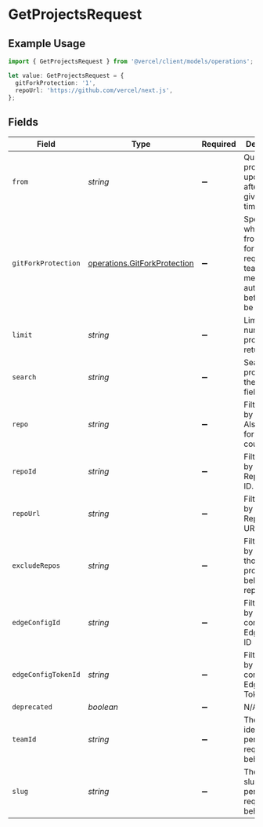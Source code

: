 # GetProjectsRequest

## Example Usage

```typescript
import { GetProjectsRequest } from '@vercel/client/models/operations';

let value: GetProjectsRequest = {
  gitForkProtection: '1',
  repoUrl: 'https://github.com/vercel/next.js',
};
```

## Fields

| Field               | Type                                                                         | Required           | Description                                                                                                 | Example                           |
| ------------------- | ---------------------------------------------------------------------------- | ------------------ | ----------------------------------------------------------------------------------------------------------- | --------------------------------- |
| `from`              | _string_                                                                     | :heavy_minus_sign: | Query only projects updated after the given timestamp                                                       |                                   |
| `gitForkProtection` | [operations.GitForkProtection](../../models/operations/gitforkprotection.md) | :heavy_minus_sign: | Specifies whether PRs from Git forks should require a team member's authorization before it can be deployed | 1                                 |
| `limit`             | _string_                                                                     | :heavy_minus_sign: | Limit the number of projects returned                                                                       |                                   |
| `search`            | _string_                                                                     | :heavy_minus_sign: | Search projects by the name field                                                                           |                                   |
| `repo`              | _string_                                                                     | :heavy_minus_sign: | Filter results by repo. Also used for project count                                                         |                                   |
| `repoId`            | _string_                                                                     | :heavy_minus_sign: | Filter results by Repository ID.                                                                            |                                   |
| `repoUrl`           | _string_                                                                     | :heavy_minus_sign: | Filter results by Repository URL.                                                                           | https://github.com/vercel/next.js |
| `excludeRepos`      | _string_                                                                     | :heavy_minus_sign: | Filter results by excluding those projects that belong to a repo                                            |                                   |
| `edgeConfigId`      | _string_                                                                     | :heavy_minus_sign: | Filter results by connected Edge Config ID                                                                  |                                   |
| `edgeConfigTokenId` | _string_                                                                     | :heavy_minus_sign: | Filter results by connected Edge Config Token ID                                                            |                                   |
| `deprecated`        | _boolean_                                                                    | :heavy_minus_sign: | N/A                                                                                                         |                                   |
| `teamId`            | _string_                                                                     | :heavy_minus_sign: | The Team identifier to perform the request on behalf of.                                                    |                                   |
| `slug`              | _string_                                                                     | :heavy_minus_sign: | The Team slug to perform the request on behalf of.                                                          |                                   |
